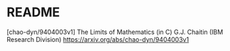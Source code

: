 # README

[chao-dyn/9404003v1] The Limits of Mathematics (in C)
G.J. Chaitin (IBM Research Division)
https://arxiv.org/abs/chao-dyn/9404003v1

